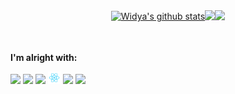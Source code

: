 
<div style="display:flex;flex-direction:row;align-items:center;justify-content:center;">
<a href="https://github.com/widyaageng/github-readme-stats">
	<img style="width:45%;margin:auto;" src="https://github-readme-stats.vercel.app/api?username=widyaageng&show_icons=true&include_all_commits=true&theme=merko&hide_border=true" alt="Widya's github stats" />
</a>
<a href="https://github.com/widyaageng/github-readme-stats">
	<img style="width:40%;margin:auto;" src="https://github-readme-stats.vercel.app/api/top-langs/?username=widyaageng&layout=compact&theme=merko&hide_border=true" />
</a>

<a href="https://github.com/widyaageng/github-readme-stats">
	<img style="width:85%;margin:auto;" src="https://github-readme-stats.vercel.app/api/wakatime?username=widyaageng&theme=merko" />
</a>
	</div>
<br>
<br>

**I'm alright with:**


<div>
	<code><img height="20" src="https://cdn.iconscout.com/icon/free/png-256/python-3521655-2945099.png"></code>
	<code><img height="20" src="https://preview.redd.it/1lihwxjxacxy.png?auto=webp&s=e2a63a20c6661bd68223aebf9dfb584963a01935"></code>
	<code><img height="20" src="https://cdn.iconscout.com/icon/free/png-256/javascript-2752148-2284965.png"></code>
	<code><img height="20" src="https://raw.githubusercontent.com/github/explore/80688e429a7d4ef2fca1e82350fe8e3517d3494d/topics/react/react.png"></code>
	<code><img height="20" src="https://cdn-icons-png.flaticon.com/512/919/919827.png"></code>
	<code><img height="20" src="https://upload.wikimedia.org/wikipedia/commons/thumb/1/10/PyTorch_logo_icon.svg/1200px-PyTorch_logo_icon.svg.png"></code>
</div>
